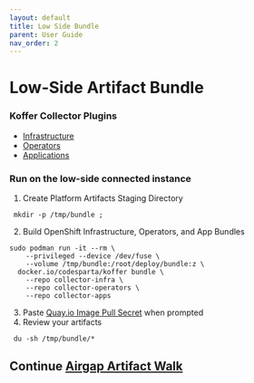```yaml
---
layout: default
title: Low Side Bundle
parent: User Guide
nav_order: 2
---
```


# Low-Side Artifact Bundle
### Koffer Collector Plugins
  - [Infrastructure]    
  - [Operators]    
  - [Applications]    
    
### Run on the low-side connected instance
  1. Create Platform Artifacts Staging Directory
```
 mkdir -p /tmp/bundle ;
```
  2. Build OpenShift Infrastructure, Operators, and App Bundles
```
sudo podman run -it --rm \
    --privileged --device /dev/fuse \
    --volume /tmp/bundle:/root/deploy/bundle:z \
  docker.io/codesparta/koffer bundle \
    --repo collector-infra \
    --repo collector-operators \
    --repo collector-apps
```
    
  3. Paste [Quay.io Image Pull Secret] when prompted
  3. Review your artifacts
```
 du -sh /tmp/bundle/*
```
    
## Continue [Airgap Artifact Walk](https://codectl.io/docs/user-guide/airgap)    
[Operators]:https://github.com/CodeSparta/collector-operators
[Applications]:https://github.com/CodeSparta/collector-apps
[Infrastructure]:https://github.com/CodeSparta/collector-infra
[Quay.io Image Pull Secret]:https://cloud.redhat.com/openshift/install/metal/user-provisioned
